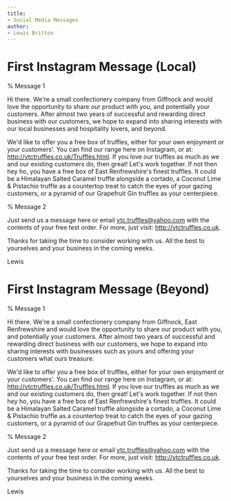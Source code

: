 ```yaml
---
title:
- Social Media Messages
author:
- Lewis Britton
---
```


# First Instagram Message (Local)

% Message 1

Hi there. We're a small confectionery company from Giffnock and would love the opportunity to share our product with you, and potentially your customers. After almost two years of successful and rewarding direct business with our customers, we hope to expand into sharing interests with our local businesses and hospitality lovers, and beyond. 

We'd like to offer you a free box of truffles, either for your own enjoyment or your customers'. You can find our range here on Instagram, or at: http://vtctruffles.co.uk/Truffles.html. If you love our truffles as much as we and our existing customers do, then great! Let's work together. If not then hey ho, you have a free box of East Renfrewshire's finest truffles. It could be a Himalayan Salted Caramel truffle alongside a cortado, a Coconut Lime & Pistachio truffle as a countertop treat to catch the eyes of your gazing customers, or a pyramid of our Grapefruit Gin truffles as your centerpiece.

% Message 2

Just send us a message here or email vtc.truffles@yahoo.com with the contents of your free test order. For more, just visit: http://vtctruffles.co.uk.

Thanks for taking the time to consider working with us. All the best to yourselves and your business in the coming weeks.

Lewis

# First Instagram Message (Beyond)

% Message 1

Hi there. We're a small confectionery company from Giffnock, East Renfrewshire and would love the opportunity to share our product with you, and potentially your customers. After almost two years of successful and rewarding direct business with our customers, we hope to expand into sharing interests with businesses such as yours and offering your customers what ours treasure.

We'd like to offer you a free box of truffles, either for your own enjoyment or your customers'. You can find our range here on Instagram, or at: http://vtctruffles.co.uk/Truffles.html. If you love our truffles as much as we and our existing customers do, then great! Let's work together. If not then hey ho, you have a free box of East Renfrewshire's finest truffles. It could be a Himalayan Salted Caramel truffle alongside a cortado, a Coconut Lime & Pistachio truffle as a countertop treat to catch the eyes of your gazing customers, or a pyramid of our Grapefruit Gin truffles as your centerpiece.

% Message 2

Just send us a message here or email vtc.truffles@yahoo.com with the contents of your free test order. For more, just visit: http://vtctruffles.co.uk.

Thanks for taking the time to consider working with us. All the best to yourselves and your business in the coming weeks.

Lewis
